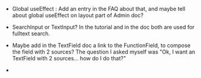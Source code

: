 - Global useEffect : Add an entry in the FAQ about that, and maybe tell about global useEffect on layout part of Admin doc?
- SearchInput or TextInput? In the tutorial and in the doc both are used for fulltext search.
- Maybe add in the TextField doc a link to the FunctionField, to compose the field with 2 sources? The question I asked myself was "Ok, I want an TextField with 2 sources... how do I do that?"

-
